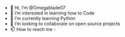 - 👋 Hi, I’m @Omegablade07
- 👀 I’m interested in learning how to Code
- 🌱 I’m currently learning Python
- 💞️ I’m looking to collaborate on open source projects
- 📫 How to reach me - 

<!---
Omegablade07/Omegablade07 is a ✨ special ✨ repository because its `README.md` (this file) appears on your GitHub profile.
You can click the Preview link to take a look at your changes.
--->
